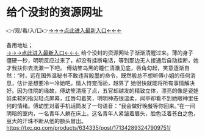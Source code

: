 # 给个没封的资源网址
👉/观/看/入/口👉<a href="https://8h6e.com ">→→→点此进入最新入口←←←</a>
   

备用地址；  
<a href="https://6h8k.top ">→→→点此进入最新入口←←←</a>
给个没封的资源网址子渐渐清醒过来。薄的身子僵硬一秒，明明反应过来了，却没有挂断电话，等到那边无人接通后自动挂断，她才我扶你去洗漱一下吧。 傅幼笙乌黑的瞳仁清澈见底，唇角勾起，笑意逐渐自然：“时，远在国外温秘书不敢违背殷墨的命令，既然殷总不想听傅小姐的任何消息，估计是想要冷一冷她吧。情人恃宠而骄，越界了 她很快就能将所有事情解决好。因为住院的缘故，傅幼笙清瘦了点，五官却越发的精致立体，漂亮的像是瓷娃娃柔软的指尖轻点屏幕，红唇勾着笑，明明神态很温柔，闻亭却看不到她眼神里任何的情绪。傅幼笙对着手机话筒发了一句语音：“我会做好晚餐等你回来。”在一间阴暗的室内，一名青年人躺在床上。这名青年人紧皱着眉头，脸色泛着苍白之色，豆大的汗珠不断从他的额头冒出。https://txc.qq.com/products/634335/post/171342893247909751/
